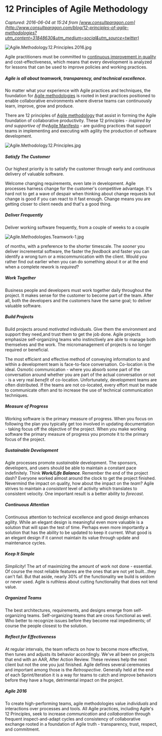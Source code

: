 # 12 Principles of Agile Methodology

_Captured: 2016-06-04 at 15:24 from [www.consultparagon.com](http://www.consultparagon.com/blog/12-principles-of-agile-methodologies?utm_content=31848630&utm_medium=social&utm_source=twitter)_

![Agile.Methodology.12.Principles.2016.jpg](http://www.consultparagon.com/hs-fs/hubfs/Agile.Methodology.12.Principles.2016.jpg?t=1464981997518&width=320)

Agile practitioners must be committed to [continuous improvement in quality](http://www.consultparagon.com/blog/agile-software-development-agile-2016) and cost-effectiveness, which means that every development is analyzed for lessons that can be used to improve policies and working practices.

##### Agile is all about teamwork, transparency, and technical excellence.

No matter what your experience with Agile practices and techniques, the foundation for [Agile methodologies](http://www.consultparagon.com/blog/agile-software-development-agile-2016) is rooted in best practices positioned to enable collaborative environments where diverse teams can continuously learn, improve, grow and produce.

There are 12 principles of [Agile methodology](http://www.consultparagon.com/blog/the-agile-manifesto-agile-methodologies) that assist in forming the Agile foundation of collaborative productivity. These 12 principles - _inspired by and supportive of the_[Agile Manifesto](http://www.consultparagon.com/blog/the-agile-manifesto-agile-methodologies) \- are guiding practices that support teams in implementing and executing with agility the production of software development.

![Agile.Methodology.12.Principles.jpg](http://www.consultparagon.com/hs-fs/hubfs/Agile.Methodology.12.Principles.jpg?t=1464981997518&width=407)

##### Satisfy The Customer

Our highest priority is to satisfy the customer through early and _continuous_ delivery of valuable software.

Welcome changing requirements, even late in development. Agile processes harness change for the customer's competitive advantage. It's hard not to get a wave of despair when thinking about change requests but change is good if you can react to it fast enough. Change means you are getting closer to client needs and that's a good thing.

##### Deliver Frequently

Deliver working software frequently, from a couple of weeks to a couple

![Agile.Methodologies.Teamwork-1.jpg](http://www.consultparagon.com/hs-fs/hubfs/Agile.Methodologies.Teamwork-1.jpg?t=1464981997518&width=406)

of months, with a preference to the shorter timescale. The _sooner_ you deliver incremental software, the faster the _feedback_ and faster you can identify a wrong turn or a miscommunication with the client. Would you rather find out earlier when you can do something about it or at the end when a complete rework is _required_?

##### Work Together

Business people and developers must work together daily throughout the project. It makes sense for the customer to become part of the team. After all, both the developers and the customers have the same goal; to deliver valuable software.

##### Build Projects

Build projects around _motivated_ individuals. Give them the environment and support they need,and trust them to get the job done. Agile projects emphasize self-organizing teams who instinctively are able to manage both themselves and the work. The micromanagement of projects is no longer required or beneficial.

The most efficient and effective method of conveying information to and within a development team is face-to-face conversation. Co-location is the ideal. Osmotic communication - where you absorb some part of the conversation around whether you are part of the actual conversation or not - is a very real _benefit_ of co-location. Unfortunately, development teams are often distributed. If the teams are not co-located, every effort must be made to communicate often and to increase the use of technical communication techniques.

##### Measure of Progress

Working software is the primary measure of progress. When you focus on following the plan you typically get too involved in updating documentation - taking focus off the objective of the project. When you make working software the primary measure of progress you promote it to the primary focus of the project.

##### Sustainable Development

Agile processes promote _sustainable_ development. The sponsors, developers, and users should be able to maintain a constant pace indefinitely. Think _**Work/Life Balance**_. Remember the end of the project dash? Everyone worked almost around the clock to get the project finished. Nevermind the impact on quality, how about the impact on the _team_? Agile strives to maintain a _consistent_ level of activity which translates to consistent velocity. One important result is a better ability to _forecast_.

##### Continuous Attention

Continuous attention to technical excellence and good design enhances agility. While an elegant design is meaningful even more valuable is a solution that will span the test of time. Perhaps even more importantly a solution that has the ability to be updated to keep it current. What good is an elegant design if it cannot maintain its value through update and maintenance cycles.

##### _Keep It Simple_

_Simplicity_! The art of maximizing the amount of work not done - essential. Of course the most reliable features are the ones that are not yet built...they can't fail. But that aside, nearly 30% of the functionality we build is seldom or never used. Agile is ruthless about cutting functionality that does not lend value.

##### Organized Teams

The best architectures, requirements, and designs emerge from self-organizing teams. Self-organizing teams that are cross functional as well. Who better to recognize issues before they become real impediments; of course the people closest to the solution.

##### Reflect for Effectiveness

At regular intervals, the team reflects on how to become more effective, then tunes and adjusts its behavior accordingly. We've all been on projects that end with an AAR, After Action Review. These reviews help the next client but not the one you just finished. Agile defines several ceremonies and important among those is the _Retrospective_. Generally held at the end of each Sprint/Iteration it is a way for teams to catch and improve behaviors before they have a huge, detrimental impact on the project.

##### Agile 2016

To create high-performing teams, agile methodologies value _individuals_ and interactions over processes and tools. All Agile practices, including Agile's 12 Principles, seek to increase _communication_ and _collaboration_ through frequent inspect-and-adapt cycles and consistency of collaborative exchange rooted in a foundation of Agile truth - transparency, trust, respect, and commitment.
